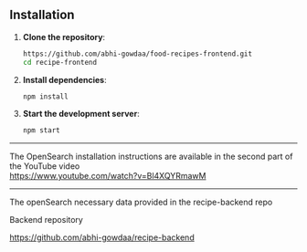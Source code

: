 ## Installation

1. **Clone the repository**:
    ```bash
    https://github.com/abhi-gowdaa/food-recipes-frontend.git
    cd recipe-frontend
    ```

2. **Install dependencies**:
    ```bash
    npm install
    ```

3. **Start the development server**:
    ```bash
    npm start
    ```

---

The OpenSearch installation instructions are available in the second part of the YouTube video                    
https://www.youtube.com/watch?v=Bl4XQYRmawM


---
The openSearch necessary data provided in the  recipe-backend repo

Backend repository

https://github.com/abhi-gowdaa/recipe-backend
